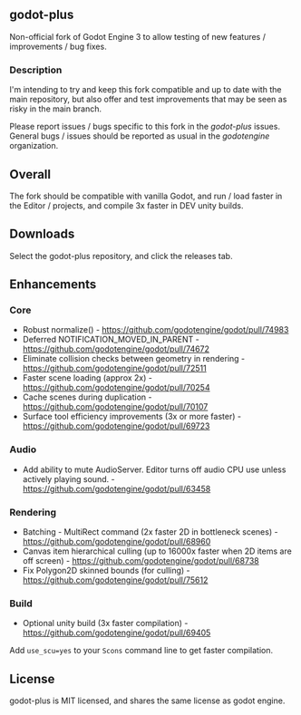## godot-plus
Non-official fork of Godot Engine 3 to allow testing of new features / improvements / bug fixes.

### Description
I'm intending to try and keep this fork compatible and up to date with the main repository, but also offer and test improvements that may be seen as risky in the main branch.

Please report issues / bugs specific to this fork in the _godot-plus_ issues. General bugs / issues should be reported as usual in the _godotengine_ organization.

## Overall
The fork should be compatible with vanilla Godot, and run / load faster in the Editor / projects, and compile 3x faster in DEV unity builds.

## Downloads
Select the godot-plus repository, and click the releases tab.

## Enhancements

### Core
* Robust normalize() - https://github.com/godotengine/godot/pull/74983
* Deferred NOTIFICATION_MOVED_IN_PARENT - https://github.com/godotengine/godot/pull/74672
* Eliminate collision checks between geometry in rendering - https://github.com/godotengine/godot/pull/72511
* Faster scene loading (approx 2x) - https://github.com/godotengine/godot/pull/70254
* Cache scenes during duplication - https://github.com/godotengine/godot/pull/70107
* Surface tool efficiency improvements (3x or more faster) - https://github.com/godotengine/godot/pull/69723

### Audio
* Add ability to mute AudioServer. Editor turns off audio CPU use unless actively playing sound. - https://github.com/godotengine/godot/pull/63458

### Rendering
* Batching - MultiRect command (2x faster 2D in bottleneck scenes) - https://github.com/godotengine/godot/pull/68960
* Canvas item hierarchical culling (up to 16000x faster when 2D items are off screen) - https://github.com/godotengine/godot/pull/68738
* Fix Polygon2D skinned bounds (for culling) - https://github.com/godotengine/godot/pull/75612

### Build
* Optional unity build (3x faster compilation) - https://github.com/godotengine/godot/pull/69405

Add `use_scu=yes` to your `Scons` command line to get faster compilation.

## License
godot-plus is MIT licensed, and shares the same license as godot engine.
